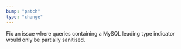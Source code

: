 ```yaml
---
bump: "patch"
type: "change"
---
```


Fix an issue where queries containing a MySQL leading type indicator would only be partially sanitised.

